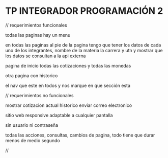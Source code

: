 # TP INTEGRADOR PROGRAMACIÓN 2
// requerimientos funcionales


todas las paginas hay un menu

en todas las paginas al pie de la pagina tengo que tener los datos de cada uno de los integrantes, nombre de la materia la carrera y utn y mostrar que los datos se consultan a la api externa

pagina de inicio todas las cotizaciones y todas las monedas

otra pagina con historico


el nav que este en todos y nos marque en que sección esta


// requerimientos no funcionales

mostrar cotizacion actual
historico
enviar correo electronico

sitio web responsive adaptable a cualquier pantalla

sin usuario ni contraseña

todas las acciones, consultas, cambios de pagina, todo tiene que durar menos de medio segundo

// 
